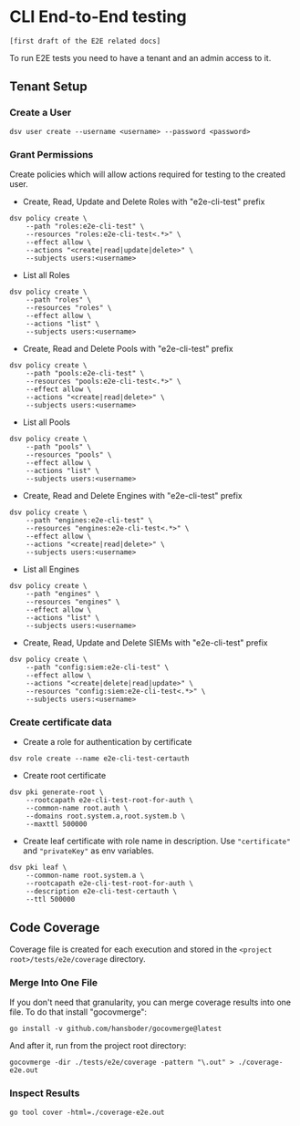 # CLI End-to-End testing

```[first draft of the E2E related docs]```

To run E2E tests you need to have a tenant and an admin access to it.

## Tenant Setup

### Create a User

```
dsv user create --username <username> --password <password>
```

### Grant Permissions

Create policies which will allow actions required for testing to the created user.

- Create, Read, Update and Delete Roles with "e2e-cli-test" prefix
```
dsv policy create \
    --path "roles:e2e-cli-test" \
    --resources "roles:e2e-cli-test<.*>" \
    --effect allow \
    --actions "<create|read|update|delete>" \
    --subjects users:<username>
```

- List all Roles
```
dsv policy create \
    --path "roles" \
    --resources "roles" \
    --effect allow \
    --actions "list" \
    --subjects users:<username>
```

- Create, Read and Delete Pools with "e2e-cli-test" prefix
```
dsv policy create \
    --path "pools:e2e-cli-test" \
    --resources "pools:e2e-cli-test<.*>" \
    --effect allow \
    --actions "<create|read|delete>" \
    --subjects users:<username>
```

- List all Pools
```
dsv policy create \
    --path "pools" \
    --resources "pools" \
    --effect allow \
    --actions "list" \
    --subjects users:<username>
```

- Create, Read and Delete Engines with "e2e-cli-test" prefix
```
dsv policy create \
    --path "engines:e2e-cli-test" \
    --resources "engines:e2e-cli-test<.*>" \
    --effect allow \
    --actions "<create|read|delete>" \
    --subjects users:<username>
```

- List all Engines
```
dsv policy create \
    --path "engines" \
    --resources "engines" \
    --effect allow \
    --actions "list" \
    --subjects users:<username>
```

- Create, Read, Update and Delete SIEMs with "e2e-cli-test" prefix 
```
dsv policy create \
    --path "config:siem:e2e-cli-test" \
    --effect allow \
    --actions "<create|delete|read|update>" \
    --resources "config:siem:e2e-cli-test<.*>" \
    --subjects users:<username>
```

### Create certificate data

- Create a role for authentication by certificate
```
dsv role create --name e2e-cli-test-certauth
```

- Create root certificate
```
dsv pki generate-root \
    --rootcapath e2e-cli-test-root-for-auth \
    --common-name root.auth \
    --domains root.system.a,root.system.b \
    --maxttl 500000
```

- Create leaf certificate with role name in description. Use `"certificate"` and `"privateKey"` as env variables.
```
dsv pki leaf \
    --common-name root.system.a \
    --rootcapath e2e-cli-test-root-for-auth \
    --description e2e-cli-test-certauth \
    --ttl 500000
```

## Code Coverage

Coverage file is created for each execution and stored in the `<project root>/tests/e2e/coverage` directory.

### Merge Into One File
If you don't need that granularity, you can merge coverage results into one file. To do that install "gocovmerge":
```
go install -v github.com/hansboder/gocovmerge@latest
```
And after it, run from the project root directory:
```
gocovmerge -dir ./tests/e2e/coverage -pattern "\.out" > ./coverage-e2e.out
```

### Inspect Results
```
go tool cover -html=./coverage-e2e.out
```